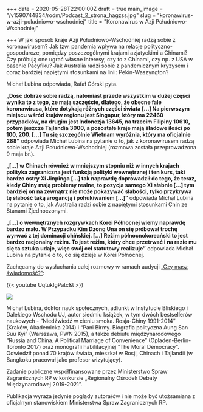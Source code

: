 +++
date = 2020-05-28T22:00:00Z
draft = true
main_image = "/v1590744834/rodm/Podcast_2_strona_hagzss.jpg"
slug = "koronawirus-w-azji-poludniowo-wschodniej"
title = "Koronawirus w Azji Południowo-Wschodniej"

+++
W jaki sposób kraje Azji Południowo-Wschodniej radzą sobie z koronawirusem? Jak tzw. pandemia wpływa na relacje polityczno-gospodarcze, pomiędzy poszczególnymi krajami azjatyckimi a Chinami? Czy próbują one ugrać własne interesy, czy to z Chinami, czy np. z USA w basenie Pacyfiku? Jak Australia radzi sobie z pandemicznym kryzysem i coraz bardziej napiętymi stosunkami na linii: Pekin-Waszyngton? 

Michał Lubina odpowiada, Rafał Górski pyta.

**„Dość dobrze sobie radzą, natomiast przede wszystkim w dużej części wynika to z tego, że mają szczęście, dlatego, że obecne fale koronawirusa, które dotykają różnych części świata \[…\] Na pierwszym miejscu wśród krajów regionu jest Singapur, który ma 22460 przypadków, na drugim jest Indonezja 13645, na trzecim Filipiny 10610, potem jeszcze Tajlandia 3000, a pozostałe kraje mają śladowe ilości po 100, 200. \[…\] Tu się szczególnie Wietnam wyróżnia, który ma oficjalnie 288”** odpowiada Michał Lubina na pytanie o to, jak z koronawirusem radzą sobie kraje Azji Południowo-Wschodniej (rozmowa została przeprowadzona 9 maja br.).  
  
**„\[…\] w Chinach również w mniejszym stopniu niż w innych krajach polityka zagraniczna jest funkcją polityki wewnętrznej i ten kurs, taki bardzo ostry Xi Jinpinga \[...\] tak naprawdę doprowadził do tego, że teraz, kiedy Chiny mają problemy realne, to pozycja samego Xi słabnie \[…\] tym bardziej on na zewnątrz nie może pokazywać słabości, tylko przykrywa tę słabość taką arogancją i pohukiwaniem \[…\]”** odpowiada Michał Lubina na pytanie o to, jak Australia radzi sobie z napiętymi stosunkami Chin ze Stanami Zjednoczonymi.  
  
**„\[…\] o wewnętrznych rozgrywkach Korei Północnej wiemy naprawdę bardzo mało. W Przypadku Kim Dzong Una on się próbował trochę wyrwać z tej dominacji chińskiej. \[…\] Reżim północnokoreański to jest bardzo racjonalny reżim. To jest reżim, który chce przetrwać i na razie mu się ta sztuka udaje, więc swój cel statutowy realizuje”** odpowiada Michał Lubina na pytanie o to, co się dzieje w Korei Północnej.

Zachęcamy do wysłuchania całej rozmowy w ramach audycji [„Czy masz świadomość?”](https://instytutsprawobywatelskich.pl/koronawirus-w-azji-poludniowo-wschodniej/ "https://instytutsprawobywatelskich.pl/koronawirus-w-azji-poludniowo-wschodniej/"): 

{{< youtube UqtukIgPatc&t >}}

![](https://res.cloudinary.com/inspro/image/upload/v1589991167/rodm/Michal-Lubina_wesoiv.jpg)

Michał Lubina, doktor nauk społecznych, adiunkt w Instytucie Bliskiego i Dalekiego Wschodu UJ, autor siedmiu książek, w tym dwóch bestsellerów naukowych - “Niedźwiedź w cieniu smoka. Rosja-Chiny 1991-2014” (Kraków, Akademicka 2014) i “Pani Birmy. Biografia polityczna Aung San Suu Kyi” (Warszawa, PWN 2015), a także debiutu międzynarodowego “Russia and China. A Political Marriage of Convenience” (Opladen-Berlin-Toronto 2017) oraz monografii habilitacyjnej “The Moral Democracy”. Odwiedził ponad 70 krajów świata, mieszkał w Rosji, Chinach i Tajlandii (w Bangkoku pracował jako profesor wizytujący).

Zadanie publiczne współfinansowane przez Ministerstwo Spraw Zagranicznych RP w konkursie „Regionalny Ośrodek Debaty Międzynarodowej 2019-2021”.

Publikacja wyraża jedynie poglądy autora/ów i nie może być utożsamiana z oficjalnym stanowiskiem Ministerstwa Spraw Zagranicznych RP.